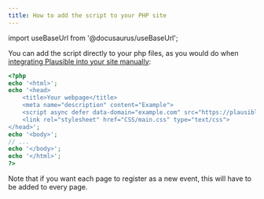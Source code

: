 ```yaml
---
title: How to add the script to your PHP site
---
```


import useBaseUrl from '@docusaurus/useBaseUrl';

You can add the  script directly to your php files, as you would do when [integrating Plausible into your site manually](https://plausible.io/docs/plausible-script):

```php
<?php
echo '<html>';
echo '<head>
	<title>Your webpage</title>
	<meta name="description" content="Example">
	<script async defer data-domain="example.com" src="https://plausible.io/js/plausible.js"></script>
	<link rel="stylesheet" href="CSS/main.css" type="text/css">
</head>'; 
echo '<body>';
// ...
echo '</body>';
echo '</html>';
?>
```

Note that if you want each page to register as a new event, this will have to be added to every page.